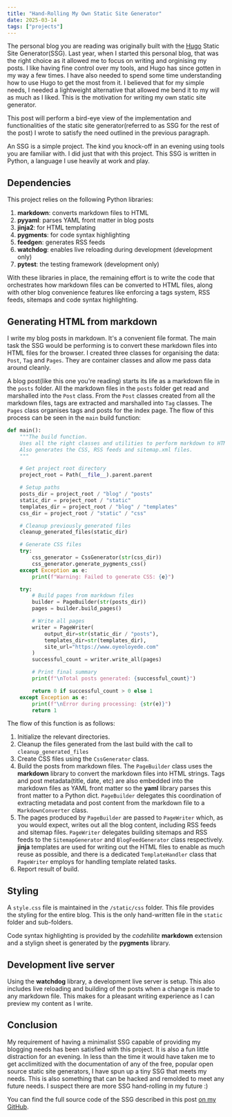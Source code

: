```yaml
---
title: "Hand-Rolling My Own Static Site Generator"
date: 2025-03-14
tags: ["projects"]
---
```


The personal blog you are reading was originally built with the [Hugo](https://gohugo.io/) Static Site Generator(SSG). Last year, when I started this personal blog, that was the right choice as it allowed me to focus on writing and orginising my posts. I like having fine control over my tools, and Hugo has since gotten in my way a few times. I have also needed to spend some time understanding how to use Hugo to get the most from it. I believed that for my simple needs, I needed a lightweight alternative that allowed me bend it to my will as much as I liked. This is the motivation for writing my own static site generator.

This post will perform a bird-eye view of the implementation and functionalities of the static site generator(referred to as SSG for the rest of the post) I wrote to satisfy the need outlined in the previous paragraph.

An SSG is a simple project. The kind you knock-off in an evening using tools you are familiar with. I did just that with this project. This SSG is written in Python, a language I use heavily at work and play. 

## Dependencies

This project relies on the following Python libraries:

1. **markdown**: converts markdown files to HTML
2. **pyyaml**: parses YAML front matter in blog posts
3. **jinja2**: for HTML templating
4. **pygments**: for code syntax highlighting
5. **feedgen**: generates RSS feeds
6. **watchdog**: enables live reloading during development (development only)
7. **pytest**: the testing framework (development only)

With these libraries in place, the remaining effort is to write the code that orchestrates how markdown files can be converted to HTML files, along with other blog convenience features like enforcing a tags system, RSS feeds, sitemaps and code syntax highlighting. 

## Generating HTML from markdown

I write my blog posts in markdown. It's a convenient file format. The main task the SSG would be performing is to convert these markdown files into HTML files for the browser. I created three classes for organising the data: `Post`, `Tag` and `Pages`. They are container classes and allow me pass data around cleanly.

A blog post(like this one you're reading) starts its life as a markdown file in the `posts` folder. All the markdown files in the `posts` folder get read and marshalled into the `Post` class. From the `Post` classes created from all the markdown files, tags are extracted and marshalled into `Tag` classes. The `Pages` class organises tags and posts for the index page. The flow of this process can be seen in the `main` build function:

```py
def main():
    """The build function.
    Uses all the right classes and utilities to perform markdown to HTML conversion.
    Also generates the CSS, RSS feeds and sitemap.xml files.
    """

    # Get project root directory
    project_root = Path(__file__).parent.parent

    # Setup paths
    posts_dir = project_root / "blog" / "posts"
    static_dir = project_root / "static"
    templates_dir = project_root / "blog" / "templates"
    css_dir = project_root / "static" / "css"

    # Cleanup previously generated files
    cleanup_generated_files(static_dir)

    # Generate CSS files
    try:
        css_generator = CssGenerator(str(css_dir))
        css_generator.generate_pygments_css()
    except Exception as e:
        print(f"Warning: Failed to generate CSS: {e}")

    try:
        # Build pages from markdown files
        builder = PageBuilder(str(posts_dir))
        pages = builder.build_pages()

        # Write all pages
        writer = PageWriter(
            output_dir=str(static_dir / "posts"),
            templates_dir=str(templates_dir),
            site_url="https://www.oyeoloyede.com"
        )
        successful_count = writer.write_all(pages)

        # Print final summary
        print(f"\nTotal posts generated: {successful_count}")

        return 0 if successful_count > 0 else 1
    except Exception as e:
        print(f"\nError during processing: {str(e)}")
        return 1
```

The flow of this function is as follows:

1. Initialize the relevant directories.
2. Cleanup the files generated from the last build with the call to `cleanup_generated_files`
3. Create CSS files using the `CssGenerator` class.
4. Build the posts from markdown files. The `PageBuilder` class uses the **markdown** library to convert the markdown files into HTML strings. Tags and post metadata(title, date, etc) are also embedded into the markdown files as YAML front matter so the **yaml** library parses this front matter to a Python dict. `PageBuilder` delegates this coordination of extracting metadata and post content from the markdown file to a `MarkdownConverter` class.
5. The pages produced by `PageBuilder` are passed to `PageWriter` which, as you would expect, writes out all the blog content, including RSS feeds and sitemap files. `PageWriter` delegates building sitemaps and RSS feeds to the `SitemapGenerator` and `BlogFeedGenerator` class respectively. **jinja** templates are used for writing out the HTML files to enable as much reuse as possible, and there is a dedicated `TemplateHandler` class that `PageWriter` employs for handling template related tasks.
6. Report result of build.

## Styling

A `style.css` file is maintained in the `/static/css` folder. This file provides the styling for the entire blog. This is the only hand-written file in the `static` folder and sub-folders.

Code syntax highlighting is provided by the _codehilite_ **markdown** extension and a stylign sheet is generated by the **pygments** library.

## Development live server

Using the **watchdog** library, a development live server is setup. This also includes live reloading and building of the posts when a change is made to any markdown file. This makes for a pleasant writing experience as I can preview my content as I write.

## Conclusion

My requirement of having a minimalist SSG capable of providing my blogging needs has been satisfied with this project. It is also a fun little distraction for an evening. In less than the time it would have taken me to get acclimitized with the documentation of any of the free, popular open source static site generators, I have spun up a tiny SSG that meets my needs. This is also something that can be hacked and remolded to meet any future needs. I suspect there are more SSG hand-rolling in my future :)

You can find the full source code of the SSG described in this post [on my GitHub](https://github.com/Oyekunle-Mark/blog).
